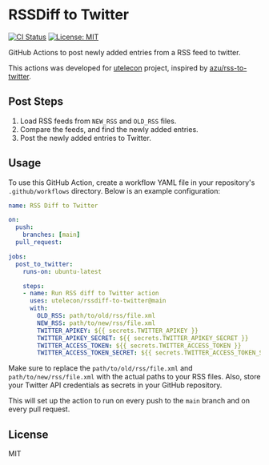 # RSSDiff to Twitter

[![CI Status](https://github.com/phenylshima/rssdiff-to-twitter/workflows/CI/badge.svg)](https://github.com/phenylshima/rssdiff-to-twitter/actions)
[![License: MIT](https://img.shields.io/badge/License-MIT-blue.svg)](https://github.com/phenylshima/rssdiff-to-twitter/blob/master/LICENSE)

GitHub Actions to post newly added entries from a RSS feed to twitter.

This actions was developed for [utelecon](https://github.com/utelecon) project, inspired by [azu/rss-to-twitter](https://github.com/azu/rss-to-twitter).

## Post Steps

1. Load RSS feeds from `NEW_RSS` and `OLD_RSS` files.
1. Compare the feeds, and find the newly added entries.
1. Post the newly added entries to Twitter.

## Usage

To use this GitHub Action, create a workflow YAML file in your repository's `.github/workflows` directory. Below is an example configuration:

```yaml
name: RSS Diff to Twitter

on:
  push:
    branches: [main]
  pull_request:

jobs:
  post_to_twitter:
    runs-on: ubuntu-latest

    steps:
    - name: Run RSS diff to Twitter action
      uses: utelecon/rssdiff-to-twitter@main
      with:
        OLD_RSS: path/to/old/rss/file.xml
        NEW_RSS: path/to/new/rss/file.xml
        TWITTER_APIKEY: ${{ secrets.TWITTER_APIKEY }}
        TWITTER_APIKEY_SECRET: ${{ secrets.TWITTER_APIKEY_SECRET }}
        TWITTER_ACCESS_TOKEN: ${{ secrets.TWITTER_ACCESS_TOKEN }}
        TWITTER_ACCESS_TOKEN_SECRET: ${{ secrets.TWITTER_ACCESS_TOKEN_SECRET }}
```

Make sure to replace the `path/to/old/rss/file.xml` and `path/to/new/rss/file.xml` with the actual paths to your RSS files. Also, store your Twitter API credentials as secrets in your GitHub repository.

This will set up the action to run on every push to the `main` branch and on every pull request.

## License

MIT

